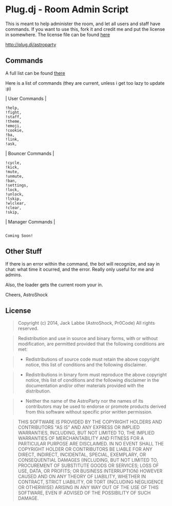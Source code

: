 Plug.dj - Room Admin Script
======
This is meant to help administer the room, and let all users and staff have commands. If you want to use this, fork it and credit me and put the license in somewhere. The license file can be found [here](https://github.com/Pr0Code/Sound/blob/master/LICENSE)

http://plug.dj/astroparty

Commands
-----
A full list can be found [there](https://googledrive.com/host/0B72VPqCAljwESjhjejMtNlNBRkE/)

Here is a list of commands (they are current, unless i get too lazy to update :p)

| User Commands |

```
!help,
!fight,
!staff,
!theme,
!emoji,
!cookie,
!ba,
!link,
!ask,
```

| Bouncer Commands |

```
!cycle,
!kick,
!mute,
!unmute,
!ban,
!settings,
!lock,
!unlock,
!lskip,
!wlclear,
!clear,
!skip,
```

| Manager Commands |

```

Coming Soon!

```

Other Stuff
-----
If there is an error within the command, the bot will recognize, and say in chat: what time it ocurred, and the error. Really only useful for me and admins.

Also, the loader gets the current room your in.

Cheers,
AstroShock

License
-----

> Copyright (c) 2014, Jack Labbe (AstroShock, Pr0Code)
All rights reserved.

> Redistribution and use in source and binary forms, with or without
modification, are permitted provided that the following conditions are met:

> * Redistributions of source code must retain the above copyright notice, this
  list of conditions and the following disclaimer.

> * Redistributions in binary form must reproduce the above copyright notice,
  this list of conditions and the following disclaimer in the documentation
  and/or other materials provided with the distribution.

> * Neither the name of the AstroParty nor the names of its
  contributors may be used to endorse or promote products derived from
  this software without specific prior written permission.

> THIS SOFTWARE IS PROVIDED BY THE COPYRIGHT HOLDERS AND CONTRIBUTORS "AS IS"
AND ANY EXPRESS OR IMPLIED WARRANTIES, INCLUDING, BUT NOT LIMITED TO, THE
IMPLIED WARRANTIES OF MERCHANTABILITY AND FITNESS FOR A PARTICULAR PURPOSE ARE
DISCLAIMED. IN NO EVENT SHALL THE COPYRIGHT HOLDER OR CONTRIBUTORS BE LIABLE
FOR ANY DIRECT, INDIRECT, INCIDENTAL, SPECIAL, EXEMPLARY, OR CONSEQUENTIAL
DAMAGES (INCLUDING, BUT NOT LIMITED TO, PROCUREMENT OF SUBSTITUTE GOODS OR
SERVICES; LOSS OF USE, DATA, OR PROFITS; OR BUSINESS INTERRUPTION) HOWEVER
CAUSED AND ON ANY THEORY OF LIABILITY, WHETHER IN CONTRACT, STRICT LIABILITY,
OR TORT (INCLUDING NEGLIGENCE OR OTHERWISE) ARISING IN ANY WAY OUT OF THE USE
OF THIS SOFTWARE, EVEN IF ADVISED OF THE POSSIBILITY OF SUCH DAMAGE.
